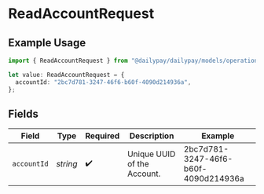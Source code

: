 # ReadAccountRequest

## Example Usage

```typescript
import { ReadAccountRequest } from "@dailypay/dailypay/models/operations";

let value: ReadAccountRequest = {
  accountId: "2bc7d781-3247-46f6-b60f-4090d214936a",
};
```

## Fields

| Field                                | Type                                 | Required                             | Description                          | Example                              |
| ------------------------------------ | ------------------------------------ | ------------------------------------ | ------------------------------------ | ------------------------------------ |
| `accountId`                          | *string*                             | :heavy_check_mark:                   | Unique UUID of the Account.          | 2bc7d781-3247-46f6-b60f-4090d214936a |